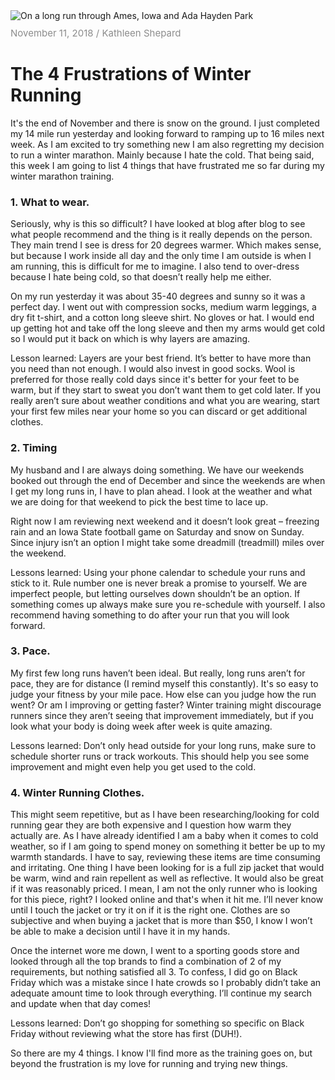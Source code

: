 <img style="max-width:100%; max-height: 450px" src="./assets/images/run/Ames-run.jpg" alt="On a long run through Ames, Iowa and Ada Hayden Park" />

<div style="margin: 10px 0; color: #8c8c8c; font-size: 15px"><time itemprop="datePublished" datetime="2018-11-11">November 11, 2018</time> / Kathleen Shepard</div>

# The 4 Frustrations of Winter Running

It's the end of November and there is snow on the ground. I just completed my 14 mile run yesterday and looking forward to ramping up to 16 miles next week. As I am excited to try something new I am also regretting my decision to run a winter marathon. Mainly because I hate the cold. That being said, this week I am going to list 4 things that have frustrated me so far during my winter marathon training.

### 1. What to wear.
Seriously, why is this so difficult? I have looked at blog after blog to see what people recommend and the thing is it really depends on the person. They main trend I see is dress for 20 degrees warmer. Which makes sense, but because I work inside all day and the only time I am outside is when I am running, this is difficult for me to imagine. I also tend to over-dress because I hate being cold, so that doesn’t really help me either.

On my run yesterday it was about 35-40 degrees and sunny so it was a perfect day. I went out with compression socks, medium warm leggings, a dry fit t-shirt, and a cotton long sleeve shirt. No gloves or hat. I would end up getting hot and take off the long sleeve and then my arms would get cold so I would put it back on which is why layers are amazing.

Lesson learned: Layers are your best friend. It’s better to have more than you need than not enough. I would also invest in good socks. Wool is preferred for those really cold days since it's better for your feet to be warm, but if they start to sweat you don’t want them to get cold later. If you really aren’t sure about weather conditions and what you are wearing, start your first few miles near your home so you can discard or get additional clothes.

### 2. Timing

My husband and I are always doing something. We have our weekends booked out through the end of December and since the weekends are when I get my long runs in, I have to plan ahead. I look at the weather and what we are doing for that weekend to pick the best time to lace up.

Right now I am reviewing next weekend and it doesn’t look great – freezing rain and an Iowa State football game on Saturday and snow on Sunday. Since injury isn’t an option I might take some dreadmill (treadmill) miles over the weekend.

Lessons learned: Using your phone calendar to schedule your runs and stick to it. Rule number one is never break a promise to yourself. We are imperfect people, but letting ourselves down shouldn’t be an option. If something comes up always make sure you re-schedule with yourself. I also recommend having something to do after your run that you will look forward.

### 3. Pace.

My first few long runs haven’t been ideal. But really, long runs aren’t for pace, they are for distance (I remind myself this constantly). It's so easy to judge your fitness by your mile pace. How else can you judge how the run went? Or am I improving or getting faster? Winter training might discourage runners since they aren’t seeing that improvement immediately, but if you look what your body is doing week after week is quite amazing.

Lessons learned: Don’t only head outside for your long runs, make sure to schedule shorter runs or track workouts. This should help you see some improvement and might even help you get used to the cold.

### 4. Winter Running Clothes.

This might seem repetitive, but as I have been researching/looking for cold running gear they are both expensive and I question how warm they actually are. As I have already identified I am a baby when it comes to cold weather, so if I am going to spend money on something it better be up to my warmth standards. I have to say, reviewing these items are time consuming and irritating. One thing I have been looking for is a full zip jacket that would be warm, wind and rain repellent as well as reflective. It would also be great if it was reasonably priced. I mean, I am not the only runner who is looking for this piece, right? I looked online and that's when it hit me. I’ll never know until I touch the jacket or try it on if it is the right one. Clothes are so subjective and when buying a jacket that is more than $50, I know I won’t be able to make a decision until I have it in my hands.

Once the internet wore me down, I went to a sporting goods store and looked through all the top brands to find a combination of 2 of my requirements, but nothing satisfied all 3. To confess, I did go on Black Friday which was a mistake since I hate crowds so I probably didn’t take an adequate amount time to look through everything. I’ll continue my search and update when that day comes!

Lessons learned: Don’t go shopping for something so specific on Black Friday without reviewing what the store has first (DUH!).

So there are my 4 things. I know I'll find more as the training goes on, but beyond the frustration is my love for running and trying new things.